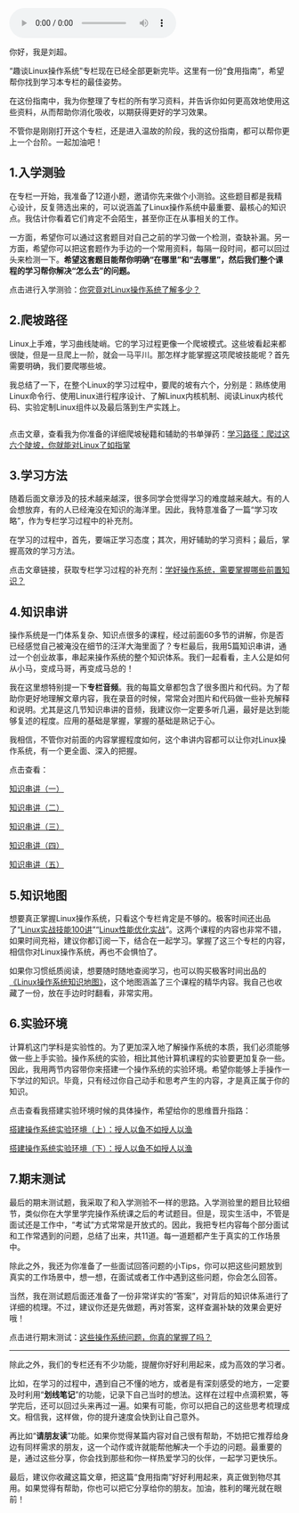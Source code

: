 <audio title="“趣谈Linux操作系统”食用指南" src="https://static001.geekbang.org/resource/audio/ca/07/cae1fbc9c2ddc0a558e9bfbb43b16b07.mp3" controls="controls"></audio> 
<p>你好，我是刘超。</p><p>“趣谈Linux操作系统”专栏现在已经全部更新完毕。这里有一份“食用指南”，希望帮你找到学习本专栏的最佳姿势。</p><p>在这份指南中，我为你整理了专栏的所有学习资料，并告诉你如何更高效地使用这些资料，从而帮助你消化吸收，以期获得更好的学习效果。</p><p>不管你是刚刚打开这个专栏，还是进入温故的阶段，我的这份指南，都可以帮你更上一个台阶。一起加油吧！</p><h2>1.入学测验</h2><p>在专栏一开始，我准备了12道小题，邀请你先来做个小测验。这些题目都是我精心设计，反复筛选出来的，可以说涵盖了Linux操作系统中最重要、最核心的知识点。我估计你看着它们肯定不会陌生，甚至你正在从事相关的工作。</p><p>一方面，希望你可以通过这套题目对自己之前的学习做一个检测，查缺补漏。另一方面，希望你可以把这套题作为手边的一个常用资料，每隔一段时间，都可以回过头来检测一下。<strong>希望这套题目能帮你明确“在哪里”和“去哪里”，然后我们整个课程的学习帮你解决“怎么去”的问题。</strong></p><p>点击进行入学测验：<a href="https://time.geekbang.org/column/article/87111">你究竟对Linux操作系统了解多少？</a></p><h2>2.爬坡路径</h2><p>Linux上手难，学习曲线陡峭。它的学习过程更像一个爬坡模式。这些坡看起来都很陡，但是一旦爬上一阶，就会一马平川。那怎样才能掌握这项爬坡技能呢？首先需要明确，我们要爬哪些坡。</p><!-- [[[read_end]]] --><p>我总结了一下，在整个Linux的学习过程中，要爬的坡有六个，分别是：熟练使用Linux命令行、使用Linux进行程序设计、了解Linux内核机制、阅读Linux内核代码、实验定制Linux组件以及最后落到生产实践上。</p><p><img src="https://static001.geekbang.org/resource/image/bc/5b/bcf70b988e59522de732bc1b01b45a5b.jpeg" alt=""></p><p>点击文章，查看我为你准备的详细爬坡秘籍和辅助的书单弹药：<a href="https://time.geekbang.org/column/article/87628">学习路径：爬过这六个陡坡，你就能对Linux了如指掌</a></p><h2>3.学习方法</h2><p>随着后面文章涉及的技术越来越深，很多同学会觉得学习的难度越来越大。有的人会想放弃，有的人已经淹没在知识的海洋里。因此，我特意准备了一篇“学习攻略”，作为专栏学习过程中的补充剂。</p><p>在学习的过程中，首先，要端正学习态度；其次，用好辅助的学习资料；最后，掌握高效的学习方法。</p><p>点击文章链接，获取专栏学习过程的补充剂：<a href="https://time.geekbang.org/column/article/92382">学好操作系统，需要掌握哪些前置知识？</a></p><h2>4.知识串讲</h2><p>操作系统是一门体系复杂、知识点很多的课程，经过前面60多节的讲解，你是否已经感觉自己被淹没在细节的汪洋大海里面了？专栏最后，我用5篇知识串讲，通过一个创业故事，串起来操作系统的整个知识体系。我们一起看看，主人公是如何从小马，变成马哥，再变成马总的！</p><p>我在这里想特别提一下<strong>专栏音频</strong>。我的每篇文章都包含了很多图片和代码。为了帮助你更好地理解文章内容，我在录音的时候，常常会对图片和代码做一些补充解释和说明。尤其是这几节知识串讲的音频，我建议你一定要多听几遍，最好是达到能够复述的程度。<span class="orange">应用的基础是掌握，掌握的基础是熟记于心。</span></p><p>我相信，不管你对前面的内容掌握程度如何，这个串讲内容都可以让你对Linux操作系统，有一个更全面、深入的把握。</p><p>点击查看：</p><p><a href="https://time.geekbang.org/column/article/119902">知识串讲（一）</a></p><p><a href="https://time.geekbang.org/column/article/120320">知识串讲（二）</a></p><p><a href="https://time.geekbang.org/column/article/120928">知识串讲（三）</a></p><p><a href="https://time.geekbang.org/column/article/123494">知识串讲（四）</a></p><p><a href="https://time.geekbang.org/column/article/128211">知识串讲（五）</a></p><h2>5.知识地图</h2><p>想要真正掌握Linux操作系统，只看这个专栏肯定是不够的。极客时间还出品了“<a href="https://time.geekbang.org/course/intro/193">Linux实战技能100讲</a>”“<a href="https://time.geekbang.org/column/intro/140">Linux性能优化实战</a>”。这两个课程的内容也非常不错，如果时间充裕，建议你都订阅一下，结合在一起学习。掌握了这三个专栏的内容，相信你对Linux操作系统，再也不会惧怕了。</p><p>如果你习惯纸质阅读，想要随时随地查阅学习，也可以购买极客时间出品的<a href="time://mall?url=https%3A%2F%2Fdetail.youzan.com%2Fshow%2Fgoods%3Falias%3D1y7qqgp3ghd2g">《Linux操作系统知识地图》</a>，这个地图涵盖了三个课程的精华内容。我自己也收藏了一份，放在手边时时翻看，非常实用。</p><h2>6.实验环境</h2><p>计算机这门学科是实验性的。为了更加深入地了解操作系统的本质，我们必须能够做一些上手实验。操作系统的实验，相比其他计算机课程的实验要更加复杂一些。因此，我用两节内容带你来搭建一个操作系统的实验环境。希望你能够上手操作一下学过的知识。毕竟，只有经过你自己动手和思考产生的内容，才是真正属于你的知识。</p><p>点击查看我搭建实验环境时候的具体操作，希望给你的思维晋升指路：</p><p><a href="https://time.geekbang.org/column/article/117924">搭建操作系统实验环境（上）：授人以鱼不如授人以渔</a></p><p><a href="https://time.geekbang.org/column/article/117939">搭建操作系统实验环境（下）：授人以鱼不如授人以渔</a></p><h2>7.期末测试</h2><p>最后的期末测试题，我采取了和入学测验不一样的思路。入学测验里的题目比较细节，类似你在大学里学完操作系统课之后的考试题目。但是，现实生活中，不管是面试还是工作中，“考试”方式常常是开放式的。因此，我把专栏内容每个部分面试和工作常遇到的问题，总结了出来，共11道。每一道题都产生于真实的工作场景中。</p><p>除此之外，我还为你准备了一些面试回答问题的小Tips，你可以把这些问题放到真实的工作场景中，想一想，在面试或者工作中遇到这些问题，你会怎么回答。</p><p>当然，我在测试题后面还准备了一份非常详实的“答案”，对背后的知识体系进行了详细的梳理。不过，建议你还是先做题，再对答案，这样查漏补缺的效果会更好哦！</p><p>点击进行期末测试：<a href="https://time.geekbang.org/column/article/128978">这些操作系统问题，你真的掌握了吗？</a></p><hr></hr><p>除此之外，我们的专栏还有不少功能，提醒你好好利用起来，成为高效的学习者。</p><p>比如，在学习的过程中，遇到自己不懂的地方，或者是有深刻感受的地方，一定要及时利用“<strong>划线笔记</strong>”的功能，记录下自己当时的想法。这样在过程中点滴积累，等学完后，还可以回过头来再过一遍。如果有可能，你可以把自己的这些思考梳理成文。相信我，这样做，你的提升速度会快到让自己意外。</p><p>再比如“<strong>请朋友读</strong>”功能。如果你觉得某篇内容对自己很有帮助，不妨把它推荐给身边有同样需求的朋友，这一个动作或许就能帮他解决一个手边的问题。最重要的是，通过这些分享，你会找到那些和你一样热爱学习的伙伴，一起学习更快乐。</p><p>最后，建议你<span class="orange">收藏</span>这篇文章，把这篇“食用指南”好好利用起来，真正做到物尽其用。如果觉得有帮助，你也可以把它分享给你的朋友。加油，胜利的曙光就在眼前！</p><p><img src="https://static001.geekbang.org/resource/image/8c/37/8c0a95fa07a8b9a1abfd394479bdd637.jpg" alt=""></p>